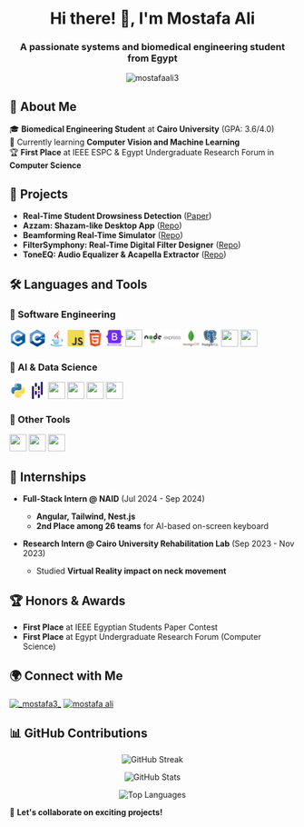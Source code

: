 
<h1 align="center">Hi there! 👋, I'm Mostafa Ali</h1>
<h3 align="center">A passionate systems and biomedical engineering student from Egypt</h3>

<p align="center"> <img src="https://komarev.com/ghpvc/?username=mostafaali3&label=Profile%20views&color=0e75b6&style=flat" alt="mostafaali3" /> </p>



## 🚀 About Me
🎓 **Biomedical Engineering Student** at **Cairo University** (GPA: 3.6/4.0)  
📖 Currently learning **Computer Vision and Machine Learning**  
🏆 **First Place** at IEEE ESPC & Egypt Undergraduate Research Forum in **Computer Science**

## 🔬 Projects
- **Real-Time Student Drowsiness Detection** ([Paper](https://drive.google.com/file/d/1lweAAe2SxIcm26VezMEAuMFevnPOkqkS/view?usp=sharing))  
- **Azzam: Shazam-like Desktop App** ([Repo](https://github.com/Mostafaali3/Azzam-Shazam-like-desktop-app-for-music-matching))  
- **Beamforming Real-Time Simulator** ([Repo](https://github.com/Mostafaali3/Beamforming-Realtime-Simulator))  
- **FilterSymphony: Real-Time Digital Filter Designer** ([Repo](https://github.com/Mostafaali3/FilterSymphony-Realtime-Digital-Filter-Designer))  
- **ToneEQ: Audio Equalizer & Acapella Extractor** ([Repo](https://github.com/Mostafaali3/ToneEQ-Audio-Equalizer-and-Acapella-Extractor))  

## 🛠️ Languages and Tools

### 🚀 Software Engineering

<p align="left">
  <img src="https://raw.githubusercontent.com/devicons/devicon/master/icons/c/c-original.svg" width="30" height="30"/>
  <img src="https://raw.githubusercontent.com/devicons/devicon/master/icons/cplusplus/cplusplus-original.svg" width="30" height="30"/>
  <img src="https://raw.githubusercontent.com/devicons/devicon/master/icons/java/java-original.svg" width="30" height="30"/>
  <img src="https://raw.githubusercontent.com/devicons/devicon/master/icons/javascript/javascript-original.svg" width="30" height="30"/>
  <img src="https://raw.githubusercontent.com/devicons/devicon/master/icons/html5/html5-original-wordmark.svg" width="30" height="30"/>
  <img src="https://raw.githubusercontent.com/devicons/devicon/master/icons/bootstrap/bootstrap-plain-wordmark.svg" width="30" height="30"/>
  <img src="https://www.vectorlogo.zone/logos/tailwindcss/tailwindcss-icon.svg" width="30" height="30"/>
  <img src="https://raw.githubusercontent.com/devicons/devicon/master/icons/nodejs/nodejs-original-wordmark.svg" width="30" height="30"/>
  <img src="https://raw.githubusercontent.com/devicons/devicon/master/icons/express/express-original-wordmark.svg" width="30" height="30"/>
  <img src="https://raw.githubusercontent.com/devicons/devicon/master/icons/mongodb/mongodb-original-wordmark.svg" width="30" height="30"/>
  <img src="https://raw.githubusercontent.com/devicons/devicon/master/icons/postgresql/postgresql-original-wordmark.svg" width="30" height="30"/>
  <img src="https://upload.wikimedia.org/wikipedia/commons/0/0b/Qt_logo_2016.svg" width="30" height="30"/>
  <img src="https://www.vectorlogo.zone/logos/getpostman/getpostman-icon.svg" width="30" height="30"/>
</p>

### 🤖 AI & Data Science

<p align="left">
  <img src="https://raw.githubusercontent.com/devicons/devicon/master/icons/python/python-original.svg" width="30" height="30"/>
  <img src="https://raw.githubusercontent.com/devicons/devicon/2ae2a900d2f041da66e950e4d48052658d850630/icons/pandas/pandas-original.svg" width="30" height="30"/>
  <img src="https://upload.wikimedia.org/wikipedia/commons/0/05/Scikit_learn_logo_small.svg" width="30" height="30"/>
  <img src="https://www.vectorlogo.zone/logos/pytorch/pytorch-icon.svg" width="30" height="30"/>
  <img src="https://www.vectorlogo.zone/logos/tensorflow/tensorflow-icon.svg" width="30" height="30"/>
  <img src="https://www.vectorlogo.zone/logos/opencv/opencv-icon.svg" width="30" height="30"/>
</p>

### 🔧 Other Tools

<p align="left">
  <img src="https://cdn.worldvectorlogo.com/logos/arduino-1.svg" width="30" height="30"/>
  <img src="https://download.blender.org/branding/community/blender_community_badge_white.svg" width="30" height="30"/>
  <img src="https://www.vectorlogo.zone/logos/figma/figma-icon.svg" width="30" height="30"/>
</p>


## 💼 Internships
- **Full-Stack Intern @ NAID** (Jul 2024 - Sep 2024)  
  - **Angular, Tailwind, Nest.js**  
  - **2nd Place among 26 teams** for AI-based on-screen keyboard  

- **Research Intern @ Cairo University Rehabilitation Lab** (Sep 2023 - Nov 2023)  
  - Studied **Virtual Reality impact on neck movement**

## 🏆 Honors & Awards
- **First Place** at IEEE Egyptian Students Paper Contest  
- **First Place** at Egypt Undergraduate Research Forum (Computer Science)  

## 🌍 Connect with Me
<p align="left">
<a href="https://twitter.com/_mostafa3_" target="blank"><img align="center" src="https://raw.githubusercontent.com/rahuldkjain/github-profile-readme-generator/master/src/images/icons/Social/twitter.svg" alt="_mostafa3_" height="30" width="40" /></a>
<a href="https://www.linkedin.com/in/mostafa-ali-abdulhalim/" target="blank"><img align="center" src="https://raw.githubusercontent.com/rahuldkjain/github-profile-readme-generator/master/src/images/icons/Social/linked-in-alt.svg" alt="mostafa ali" height="30" width="40" /></a>
</p>

## 📊 GitHub Contributions
<p align="center">
  <img src="https://github-readme-streak-stats.herokuapp.com/?user=mostafaali3&theme=dark" alt="GitHub Streak"/>
</p>
<p align="center">
  <img src="https://github-readme-stats.vercel.app/api?username=mostafaali3&show_icons=true&theme=dark" alt="GitHub Stats"/>
</p>
<p align="center">
  <img src="https://github-readme-stats.vercel.app/api/top-langs/?username=mostafaali3&layout=compact&theme=dark" alt="Top Languages"/>
</p>

🚀 **Let's collaborate on exciting projects!**

